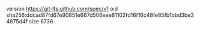 version https://git-lfs.github.com/spec/v1
oid sha256:ddcad87fd67e90851e667d506eee81102fd16f16c48fe85fb1bbd3be34875d4f
size 6736
